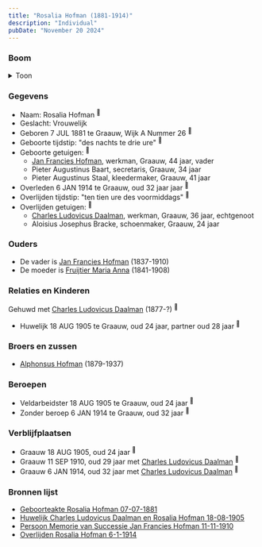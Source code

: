 ```yaml
---
title: "Rosalia Hofman (1881-1914)"
description: "Individual"
pubDate: "November 20 2024"
---
```


### Boom
<details><summary>Toon</summary>

![test](https://www.plantuml.com/plantuml/svg/ZPFVJzim4CVV_LUSu65FICdIB6bL5Lfes2gOq0OFUwekoT6QEdRbSrPLgF_xN9fG40FwPEjyFpvtt_CPExIkhfJWXTHBj5X1ZiLYPasjotEZZ0LdKRD_8kt4N9O4XRI5ejsTggLRGqLLJfPt9dPaoRZraiIBh8L2PdWK030ojYHxEvV5GXDplr-Xr8C1H68Zn1UuUIh5OXTnD44DcKSe935yD_SLwYD0XXz144GnmF4uok9iv5C_tajIvGRwlHppzJGtpYdg3I1COJBywOyeWKkBMAzUkFAYLcgAkfmMrZ3dnYDjOqBuFRw1i1i6RSoc9SfiBH-S90lNQ2N2K6lS8tKzKZOQH-FeGwHEw9lHZhHafizv4XZUNNgS87s3q--jg2obdctpmlNmZy-U94z0cGSAOpXMSZPtQrBAh3pKHZIpEpbfF4H3lZSqaTxWdxx67T5M-sKObM_wjHBU0vvr_Bpz12PtLnup3GyMvDjEmsxOsG-WPJgVerL-EwxgqloLHSrmWQXUuQM7BKfo-8QSmkax6gIjLl6p26dwNn6sOsjcdgQY0TqRn1dfqd_EVm00)
</details>

### Gegevens
- Naam: Rosalia Hofman <sup><a href="../s00423/" style="text-decoration:none" title="Geboorteakte Rosalia Hofman 07-07-1881">:link:</a></sup>
- Geslacht: Vrouwelijk
- Geboren 7 JUL 1881 te Graauw, Wijk A Nummer 26 <sup><a href="../s00423/" style="text-decoration:none" title="Geboorteakte Rosalia Hofman 07-07-1881">:link:</a></sup>
- Geboorte tijdstip: "des nachts te drie ure" <sup><a href="../s00423/" style="text-decoration:none" title="Geboorteakte Rosalia Hofman 07-07-1881">:link:</a></sup>
- Geboorte getuigen: <sup><a href="../s00423/" style="text-decoration:none" title="Geboorteakte Rosalia Hofman 07-07-1881">:link:</a></sup>
  - [Jan Francies Hofman](../i00035/), werkman, Graauw, 44 jaar, vader
  - Pieter Augustinus Baart, secretaris, Graauw, 34 jaar
  - Pieter Augustinus Staal, kleedermaker, Graauw, 41 jaar
- Overleden 6 JAN 1914 te Graauw, oud 32 jaar jaar <sup><a href="../s00430/" style="text-decoration:none" title="Overlijden Rosalia Hofman 6-1-1914">:link:</a></sup>
- Overlijden tijdstip: "ten tien ure des voormiddags" <sup><a href="../s00430/" style="text-decoration:none" title="Overlijden Rosalia Hofman 6-1-1914">:link:</a></sup>
- Overlijden getuigen: <sup><a href="../s00430/" style="text-decoration:none" title="Overlijden Rosalia Hofman 6-1-1914">:link:</a></sup>
  - [Charles Ludovicus Daalman](../i00258/), werkman, Graauw, 36 jaar, echtgenoot
  - Aloisius Josephus Bracke, schoenmaker, Graauw, 24 jaar

### Ouders
- De vader is [Jan Francies Hofman](../i00035/) (1837-1910)
- De moeder is [Fruijtier Maria Anna](../i00039/) (1841-1908)

### Relaties en Kinderen

Gehuwd met [Charles Ludovicus Daalman](../i00258/) (1877-?) <sup><a href="../s00427/" style="text-decoration:none" title="Huwelijk Charles Ludovicus Daalman en Rosalia Hofman 18-08-1905">:link:</a></sup>
- Huwelijk 18 AUG 1905 te Graauw, oud 24 jaar, partner oud 28 jaar <sup><a href="../s00427/" style="text-decoration:none" title="Huwelijk Charles Ludovicus Daalman en Rosalia Hofman 18-08-1905">:link:</a></sup>

### Broers en zussen
- [Alphonsus Hofman](../i00253/) (1879-1937)

### Beroepen
- Veldarbeidster 18 AUG 1905 te Graauw, oud 24 jaar <sup><a href="../s00427/" style="text-decoration:none" title="Huwelijk Charles Ludovicus Daalman en Rosalia Hofman 18-08-1905">:link:</a></sup>
- Zonder beroep 6 JAN 1914 te Graauw, oud 32 jaar <sup><a href="../s00430/" style="text-decoration:none" title="Overlijden Rosalia Hofman 6-1-1914">:link:</a></sup>

### Verblijfplaatsen
- Graauw  18 AUG 1905, oud 24 jaar  <sup><a href="../s00427/" style="text-decoration:none" title="Huwelijk Charles Ludovicus Daalman en Rosalia Hofman 18-08-1905">:link:</a></sup>
- Graauw  11 SEP 1910, oud 29 jaar met [Charles Ludovicus Daalman](../i00258/) <sup><a href="../s00054/" style="text-decoration:none" title="Overlijden Jan Francies Hofman 11-9-1910">:link:</a></sup>
- Graauw  6 JAN 1914, oud 32 jaar met [Charles Ludovicus Daalman](../i00258/) <sup><a href="../s00430/" style="text-decoration:none" title="Overlijden Rosalia Hofman 6-1-1914">:link:</a></sup>

### Bronnen lijst
- [Geboorteakte Rosalia Hofman 07-07-1881](../s00423/)
- [Huwelijk Charles Ludovicus Daalman en Rosalia Hofman 18-08-1905](../s00427/)
- [Persoon Memorie van Successie Jan Francies Hofman 11-11-1910](../s00429/)
- [Overlijden Rosalia Hofman 6-1-1914](../s00430/)